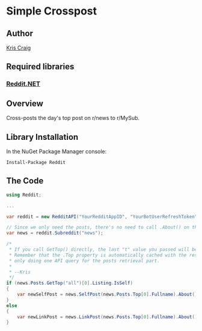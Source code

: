 # Simple Crosspost

## Author

[Kris Craig](../../../docs/contributors/Kris%20Craig.md)

## Required libraries

### [Reddit.NET](https://github.com/sirkris/Reddit.NET)

## Overview

Cross-posts the day's top post on r/news to r/MySub.

## Library Installation

In the NuGet Package Manager console:

    Install-Package Reddit

## The Code

```c#
using Reddit;

...

var reddit = new RedditAPI("YourRedditAppID", "YourBotUserRefreshToken");

// Since we only need the posts, there's no need to call .About() on this one.  --Kris
var news = reddit.Subreddit("news");

/*
 * If you call GetTop() directly, the last "t" value you passed will be used for the .Top property.
 * Remember that the .Top property is automatically cached with the results of GetTop(), so we're 
 * only doing one API query for the posts retrieval part.
 * 
 * --Kris
 */
if (news.Posts.GetTop("all")[0].Listing.IsSelf)
{
	var newSelfPost = news.SelfPost(news.Posts.Top[0].Fullname).About().XPostTo("MySub");
}
else
{
	var newLinkPost = news.LinkPost(news.Posts.Top[0].Fullname).About().XPostTo("MySub");
}
```
